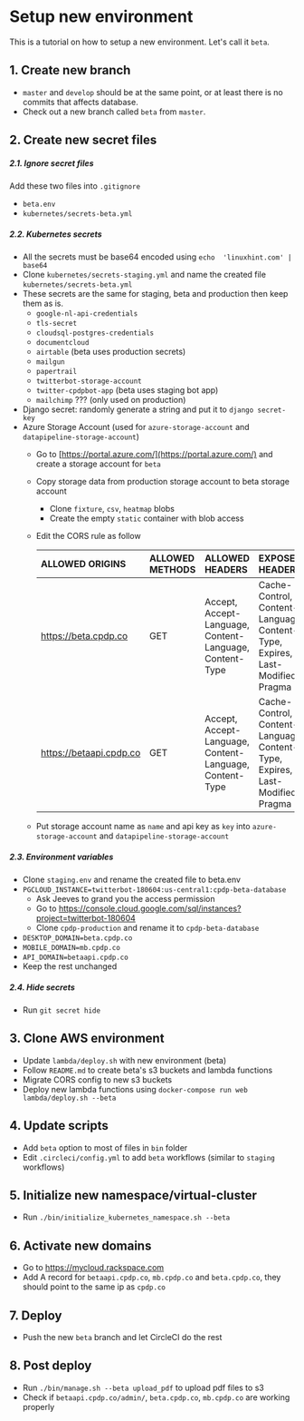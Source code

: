# Setup new environment
This is a tutorial on how to setup a new environment. Let's call it `beta`.

## 1. Create new branch
- `master` and `develop` should be at the same point, or at least there is no commits that affects database.
- Check out a new branch called `beta` from `master`.

## 2. Create new secret files
##### 2.1. Ignore secret files
Add these two files into `.gitignore`
- `beta.env`
- `kubernetes/secrets-beta.yml`

##### 2.2. Kubernetes secrets
- All the secrets must be base64 encoded using `echo  'linuxhint.com' | base64`
- Clone `kubernetes/secrets-staging.yml` and name the created file `kubernetes/secrets-beta.yml`
- These secrets are the same for staging, beta and production then keep them as is. 
    - `google-nl-api-credentials`
    - `tls-secret`
    - `cloudsql-postgres-credentials`
    - `documentcloud`
    - `airtable` (beta uses production secrets)
    - `mailgun`
    - `papertrail`
    - `twitterbot-storage-account`
    - `twitter-cpdpbot-app` (beta uses staging bot app)
    - `mailchimp` ??? (only used on production)
- Django secret: randomly generate a string and put it to `django secret-key`
- Azure Storage Account (used for `azure-storage-account` and `datapipeline-storage-account`)
    - Go to [https://portal.azure.com/](https://portal.azure.com/) and create a storage account for `beta`
    - Copy storage data from production storage account to beta storage account
        + Clone `fixture`, `csv`, `heatmap` blobs 
        + Create the empty `static` container with blob access
    - Edit the CORS rule as follow
    
        | ALLOWED ORIGINS | ALLOWED METHODS | ALLOWED HEADERS                                         | EXPOSED HEADERS                                                               |
        |:----------------|:----------------|:--------------------------------------------------------|:------------------------------------------------------------------------------|
        | https://beta.cpdp.co | GET             | Accept, Accept-Language, Content-Language, Content-Type | Cache-Control, Content-Language, Content-Type, Expires, Last-Modified, Pragma |
        | https://betaapi.cpdp.co | GET             | Accept, Accept-Language, Content-Language, Content-Type | Cache-Control, Content-Language, Content-Type, Expires, Last-Modified, Pragma |
    - Put storage account name as `name` and api key as `key` into `azure-storage-account` and `datapipeline-storage-account`

##### 2.3. Environment variables
- Clone `staging.env` and rename the created file to beta.env
- `PGCLOUD_INSTANCE=twitterbot-180604:us-central1:cpdp-beta-database`
    - Ask Jeeves to grand you the access permission
    - Go to https://console.cloud.google.com/sql/instances?project=twitterbot-180604
    - Clone `cpdp-production` and rename it to `cpdp-beta-database`
- `DESKTOP_DOMAIN=beta.cpdp.co`
- `MOBILE_DOMAIN=mb.cpdp.co`
- `API_DOMAIN=betaapi.cpdp.co`
- Keep the rest unchanged

##### 2.4. Hide secrets
  - Run `git secret hide`

## 3. Clone AWS environment
- Update `lambda/deploy.sh` with new environment (beta)
- Follow `README.md` to create beta's s3 buckets and lambda functions
- Migrate CORS config to new s3 buckets
- Deploy new lambda functions using `docker-compose run web lambda/deploy.sh --beta`

## 4. Update scripts
- Add `beta` option to most of files in `bin` folder
- Edit `.circleci/config.yml` to add `beta` workflows (similar to `staging` workflows) 

## 5. Initialize new namespace/virtual-cluster
- Run `./bin/initialize_kubernetes_namespace.sh --beta`
   
## 6. Activate new domains
- Go to https://mycloud.rackspace.com
- Add A record for `betaapi.cpdp.co`, `mb.cpdp.co` and `beta.cpdp.co`, they should point to the same ip as `cpdp.co`

## 7. Deploy
- Push the new `beta` branch and let CircleCI do the rest
  
## 8. Post deploy
- Run `./bin/manage.sh --beta upload_pdf` to upload pdf files to s3
- Check if `betaapi.cpdp.co/admin/`, `beta.cpdp.co`, `mb.cpdp.co` are working properly
